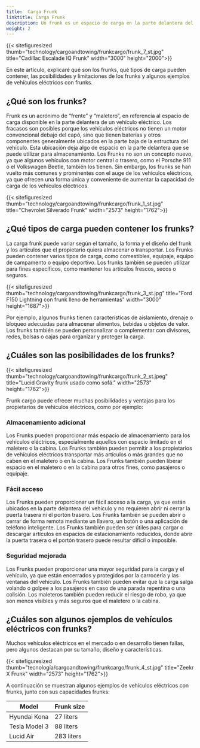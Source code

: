 ```yaml
---
title:  Carga Frunk
linktitle: Carga Frunk
description: Un frunk es un espacio de carga en la parte delantera del vehículo, donde normalmente estaría el motor de combustión interna. Frunks puede ofrecer muchos beneficios, como almacenamiento adicional, fácil acceso y mayor seguridad.
weight: 2
---
```

<!-- markdownlint-disable MD033 -->

{{< sitefiguresized thumb="technology/cargoandtowing/frunkcargo/frunk_7_st.jpg" title="Cadillac Escalade IQ Frunk" width="3000" height="2000">}}

En este artículo, explicaré qué son los frunks, qué tipos de carga pueden contener, las posibilidades y limitaciones de los frunks y algunos ejemplos de vehículos eléctricos con frunks.

## ¿Qué son los frunks?

Frunk es un acrónimo de “frente” y “maletero”, en referencia al espacio de carga disponible en la parte delantera de un vehículo eléctrico. Los fracasos son posibles porque los vehículos eléctricos no tienen un motor convencional debajo del capó, sino que tienen baterías y otros componentes generalmente ubicados en la parte baja de la estructura del vehículo. Esta ubicación deja algo de espacio en la parte delantera que se puede utilizar para almacenamiento. Los Frunks no son un concepto nuevo, ya que algunos vehículos con motor central o trasero, como el Porsche 911 o el Volkswagen Beetle, también los tienen. Sin embargo, los frunks se han vuelto más comunes y prominentes con el auge de los vehículos eléctricos, ya que ofrecen una forma única y conveniente de aumentar la capacidad de carga de los vehículos eléctricos.

{{< sitefiguresized thumb="technology/cargoandtowing/frunkcargo/frunk_1_st.jpg" title="Chevrolet Silverado Frunk" width="2573" height="1762">}}

## ¿Qué tipos de carga pueden contener los frunks?

La carga frunk puede variar según el tamaño, la forma y el diseño del frunk y los artículos que el propietario quiera almacenar o transportar. Los Frunks pueden contener varios tipos de carga, como comestibles, equipaje, equipo de campamento o equipo deportivo. Los frunks también se pueden utilizar para fines específicos, como mantener los artículos frescos, secos o seguros.

{{< sitefiguresized thumb="technology/cargoandtowing/frunkcargo/frunk_3_st.jpg" title="Ford F150 Lightning con frunk lleno de herramientas" width="3000" height="1687">}}

Por ejemplo, algunos frunks tienen características de aislamiento, drenaje o bloqueo adecuadas para almacenar alimentos, bebidas u objetos de valor. Los frunks también se pueden personalizar o complementar con divisores, redes, bolsas o cajas para organizar y proteger la carga.

## ¿Cuáles son las posibilidades de los frunks?

{{< sitefiguresized thumb="technology/cargoandtowing/frunkcargo/frunk_2_st.jpeg" title="Lucid Gravity frunk usado como sofá." width="2573" height="1762">}}

Frunk cargo puede ofrecer muchas posibilidades y ventajas para los propietarios de vehículos eléctricos, como por ejemplo:

### Almacenamiento adicional

Los Frunks pueden proporcionar más espacio de almacenamiento para los vehículos eléctricos, especialmente aquellos con espacio limitado en el maletero o la cabina. Los Frunks también pueden permitir a los propietarios de vehículos eléctricos transportar más artículos o más grandes que no caben en el maletero o en la cabina. Los Frunks también pueden liberar espacio en el maletero o en la cabina para otros fines, como pasajeros o equipaje.

### Fácil acceso

Los Frunks pueden proporcionar un fácil acceso a la carga, ya que están ubicados en la parte delantera del vehículo y no requieren abrir ni cerrar la puerta trasera ni el portón trasero. Los Frunks también se pueden abrir o cerrar de forma remota mediante un llavero, un botón o una aplicación de teléfono inteligente. Los Frunks también pueden ser útiles para cargar o descargar artículos en espacios de estacionamiento reducidos, donde abrir la puerta trasera o el portón trasero puede resultar difícil o imposible.

### Seguridad mejorada

Los Frunks pueden proporcionar una mayor seguridad para la carga y el vehículo, ya que están encerrados y protegidos por la carrocería y las ventanas del vehículo. Los Frunks también pueden evitar que la carga salga volando o golpee a los pasajeros en caso de una parada repentina o una colisión. Los maleteros también pueden reducir el riesgo de robo, ya que son menos visibles y más seguros que el maletero o la cabina.

## ¿Cuáles son algunos ejemplos de vehículos eléctricos con frunks?

Muchos vehículos eléctricos en el mercado o en desarrollo tienen fallas, pero algunos destacan por su tamaño, diseño y características.

{{< sitefiguresized thumb="tecnología/cargoandtowing/frunkcargo/frunk_4_st.jpg" title="Zeekr X Frunk" width="2573" height="1762">}}

  A continuación se muestran algunos ejemplos de vehículos eléctricos con frunks, junto con sus capacidades frunks:

<table class="table table-striped">
<thead>
    <tr>
        <th>Model</th>
        <th>Frunk size</th>
   </tr>
</thead>
<tbody>
<tr>
    <td>Hyundai Kona</td>
    <td>27 liters</td>
</tr>
<tr>
    <td>Tesla Model 3</td>
    <td>88 liters</td>
</tr>
<tr>
    <td>Lucid Air</td>
    <td>283 liters</td>
</tr>
</tbody>
</table>